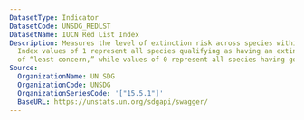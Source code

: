 ```yaml
---
DatasetType: Indicator
DatasetCode: UNSDG_REDLST
DatasetName: IUCN Red List Index
Description: Measures the level of extinction risk across species within a country.
  Index values of 1 represent all species qualifying as having an extinction risk
  of “least concern,” while values of 0 represent all species having gone extinct.
Source:
  OrganizationName: UN SDG
  OrganizationCode: UNSDG
  OrganizationSeriesCode: '["15.5.1"]'
  BaseURL: https://unstats.un.org/sdgapi/swagger/
---
```


